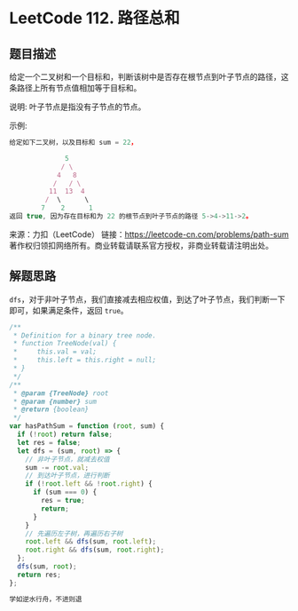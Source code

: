 # LeetCode 112. 路径总和

## 题目描述

给定一个二叉树和一个目标和，判断该树中是否存在根节点到叶子节点的路径，这条路径上所有节点值相加等于目标和。

说明: 叶子节点是指没有子节点的节点。

示例:

```javascript
给定如下二叉树，以及目标和 sum = 22，

              5
             / \
            4   8
           /   / \
          11  13  4
         /  \      \
        7    2      1
返回 true, 因为存在目标和为 22 的根节点到叶子节点的路径 5->4->11->2。
```

来源：力扣（LeetCode）
链接：https://leetcode-cn.com/problems/path-sum
著作权归领扣网络所有。商业转载请联系官方授权，非商业转载请注明出处。

## 解题思路

`dfs`，对于非叶子节点，我们直接减去相应权值，到达了叶子节点，我们判断一下即可，如果满足条件，返回 `true`。

```javascript
/**
 * Definition for a binary tree node.
 * function TreeNode(val) {
 *     this.val = val;
 *     this.left = this.right = null;
 * }
 */
/**
 * @param {TreeNode} root
 * @param {number} sum
 * @return {boolean}
 */
var hasPathSum = function (root, sum) {
  if (!root) return false;
  let res = false;
  let dfs = (sum, root) => {
    // 非叶子节点，就减去权值
    sum -= root.val;
    // 到达叶子节点，进行判断
    if (!root.left && !root.right) {
      if (sum === 0) {
        res = true;
        return;
      }
    }
    // 先遍历左子树，再遍历右子树
    root.left && dfs(sum, root.left);
    root.right && dfs(sum, root.right);
  };
  dfs(sum, root);
  return res;
};
```

```javascript
学如逆水行舟，不进则退
```
